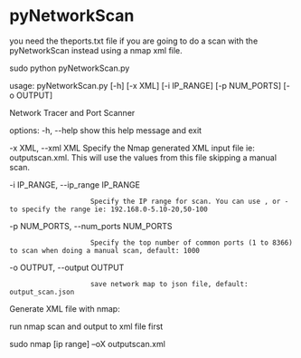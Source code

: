 # pyNetworkScan

you need the theports.txt file if you are going to do a scan with the pyNetworkScan instead using a nmap xml file. 


sudo python pyNetworkScan.py


usage: pyNetworkScan.py [-h] [-x XML] [-i IP_RANGE] [-p NUM_PORTS] [-o OUTPUT]

Network Tracer and Port Scanner

options:
  -h, --help            show this help message and exit
  
  -x XML, --xml XML     Specify the Nmap generated XML input file ie: outputscan.xml. This will use the values from this file skipping a manual scan.
  
  -i IP_RANGE, --ip_range IP_RANGE
  
                        Specify the IP range for scan. You can use , or - to specify the range ie: 192.168.0-5.10-20,50-100
                        
  -p NUM_PORTS, --num_ports NUM_PORTS
  
                        Specify the top number of common ports (1 to 8366) to scan when doing a manual scan, default: 1000
                        
  -o OUTPUT, --output OUTPUT
  
                        save network map to json file, default: output_scan.json
                        

Generate XML file with nmap:


run nmap scan and output to xml file first


sudo nmap [ip range] –oX outputscan.xml 

